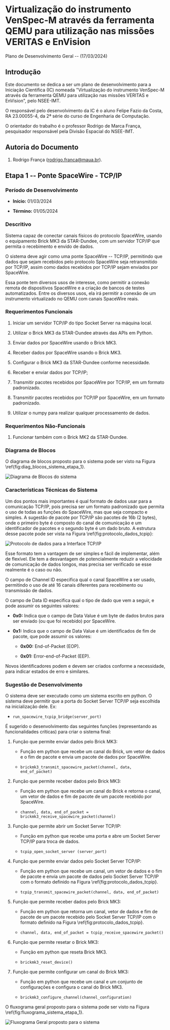 # Virtualização do instrumento VenSpec-M através da ferramenta QEMU para utilização nas missões VERITAS e EnVision

Plano de Desenvolvimento Geral -- (17/03/2024)

<!-- ver:1.0.0 -->

## Introdução 
<!-- sec:introduction -->

Este documento se dedica a ser um plano de desenvolvimento para a Iniciação Cientifica (IC) nomeada "Virtualização do instrumento VenSpec-M através da ferramenta QEMU para utilização nas missões VERITAS e EnVision", pelo NSEE-IMT.

O responsável pelo desenvolvimento da IC é o aluno Felipe Fazio da Costa, RA 23.00055-4, da 2ª série do curso de Engenharia de Computação.

O orientador do trabalho é o professor Rodrigo de Marca França, pesquisador responsável pela Divisão Espacial do NSEE-IMT.

## Autoria do Documento
<!-- sec:document_authorship -->

1. Rodrigo França ([rodrigo.franca@maua.br](rodrigo.franca@maua.br)).

## Etapa 1 -- Ponte SpaceWire - TCP/IP

### Período de Desenvolvimento

-   **Início:** 01/03/2024

-   **Término:** 01/05/2024

### Descritivo

Sistema capaz de conectar canais físicos do protocolo SpaceWire, usando o equipamento Brick MK3 da STAR-Dundee, com um servidor TCP/IP que permita o recebimento e envido de dados.

O sistema deve agir como uma ponte SpaceWire -- TCP/IP, permitindo que dados que sejam recebidos pelo protocolo SpaceWire seja retransmitido por TCP/IP, assim como dados recebidos por TCP/IP sejam enviados por SpaceWire.

Essa ponte tem diversos usos de interesse, como permitir a conexão remota de dispositivos SpaceWire e a criação de bancos de testes automatizados. Entre os diversos usos, ela irá permitir a conexão de um instrumento virtualizado no QEMU com canais SpaceWire reais.

### Requerimentos Funcionais

1.  Iniciar um servidor TCP/IP do tipo Socket Server na máquina local.

2.  Utilizar o Brick MK3 da STAR-Dundee através das APIs em Python.

3.  Enviar dados por SpaceWire usando o Brick MK3.

4.  Receber dados por SpaceWire usando o Brick MK3.

5.  Configurar o Brick MK3 da STAR-Dundee conforme necessidade.

6.  Receber e enviar dados por TCP/IP;

7.  Transmitir pacotes recebidos por SpaceWire por TCP/IP, em um formato padronizado.

8.  Transmitir pacotes recebidos por TCP/IP por SpaceWire, em um formato padronizado.

9.  Utilizar o numpy para realizar qualquer processamento de dados.

### Requerimentos Não-Funcionais

1.  Funcionar também com o Brick MK2 da STAR-Dundee.

### Diagrama de Blocos

O diagrama de blocos proposto para o sistema pode ser visto na Figura \ref{fig:diag_blocos_sistema_etapa_1}.

![Diagrama de Blocos do sistema](figs/diagrama_blocos_etapa_1.svg)
<!-- fig:diag_blocos_sistema_etapa_1 -->

### Características Técnicas do Sistema

Um dos pontos mais importantes é qual formato de dados usar para a comunicação TCP/IP, pois precisa ser um formato padronizado que permita o uso de todas as funções do SpaceWire, mas que seja compacto e simples. A sugestão de pacote por TCP/IP são pacotes de 16b (2 bytes), onde o primeiro byte é composto do canal de comunicação e um identificador de pacotes e o segundo byte é um dado bruto. A estrutura desse pacote pode ser vista na Figura \ref{fig:protocolo_dados_tcpip}:

![Protocolo de dados para a Interface TCP/IP](figs/interface_dados_tcpip.svg)
<!-- fig:protocolo_dados_tcpip -->

Esse formato tem a vantagem de ser simples e fácil de implementar, além de flexível. Ele tem a desvantagem de potencialmente reduzir a velocidade de comunicação de dados longos, mas precisa ser verificado se esse realmente é o caso ou não.

O campo de Channel ID especifica qual o canal SpaceWire a ser usado, permitindo o uso de até 16 canais diferentes para recebimento ou transmissão de dados.

O campo de Data ID especifica qual o tipo de dado que vem a seguir, e pode assumir os seguintes valores:

-   **0x0:** Indica que o campo de Data Value é um byte de dados brutos para ser enviado (ou que foi recebido) por SpaceWire.

-   **0x1:** Indica que o campo de Data Value é um identificados de fim de pacote, que pode assumir os valores:

    -   **0x00:** End-of-Packet (EOP).

    -   **0x01:** Error-end-of-Packet (EEP).

Novos identificadores podem e devem ser criados conforme a necessidade, para indicar estados de erro e similares.

### Sugestão de Desenvolvimento

O sistema deve ser executado como um sistema escrito em python. O sistema deve permitir que a porta do Socket Server TCP/IP seja escolhida na inicialização dele. Ex:

- `run_spacewire_tcpip_bridge(server_port)`

É sugerido o desenvolvimento das seguintes funções (representando as funcionalidades críticas) para criar o sistema final:

1.  Função que permite enviar dados pelo Brick MK3:

    -   Função em python que recebe um canal do Brick, um vetor de dados e o fim de pacote e envia um pacote de dados por SpaceWire.

    -   `brickmk3_transmit_spacewire_packet(channel, data, end_of_packet)`

2.  Função que permite receber dados pelo Brick MK3:

    -   Função em python que recebe um canal do Brick e retorna o canal, um vetor de dados e fim de pacote de um pacote recebido por SpaceWire.

    -   `channel, data, end_of_packet = brickmk3_receive_spacewire_packet(channel)`

3.  Função que permite abrir um Socket Server TCP/IP:

    -   Função em python que recebe uma porta e abre um Socket Server TCP/IP para troca de dados.

    -   `tcpip_open_socket_server (server_port)`

4.  Função que permite enviar dados pelo Socket Server TCP/IP:

    -   Função em python que recebe um canal, um vetor de dados e o fim de pacote e envia um pacote de dados pelo Socket Server TCP/IP com o formato definido na Figura \ref{fig:protocolo_dados_tcpip}.

    -   `tcpip_transmit_spacewire_packet(channel, data, end_of_packet)`

5.  Função que permite receber dados pelo Brick MK3:

    -   Função em python que retorna um canal, vetor de dados e fim de pacote de um pacote recebido pelo Socket Server TCP/IP com o formato definido na Figura \ref{fig:protocolo_dados_tcpip}.

    -   `channel, data, end_of_packet = tcpip_receive_spacewire_packet()`

6.  Função que permite resetar o Brick MK3:

    -   Função em python que reseta Brick MK3.

    -   `brickmk3_reset_device()`

7.  Função que permite configurar um canal do Brick MK3:

    -   Função em python que recebe um canal e um conjunto de configurações e configura o canal do Brick MK3.

    -   `brickmk3_configure_channel(channel_configuration)`

O fluxograma geral proposto para o sistema pode ser visto na Figura \ref{fig:fluxograma_sistema_etapa_1}.

![Fluxograma Geral proposto para o sistema](figs/fluxograma_dados_etapa_1.svg)
<!-- fig:fluxograma_sistema_etapa_1 -->
